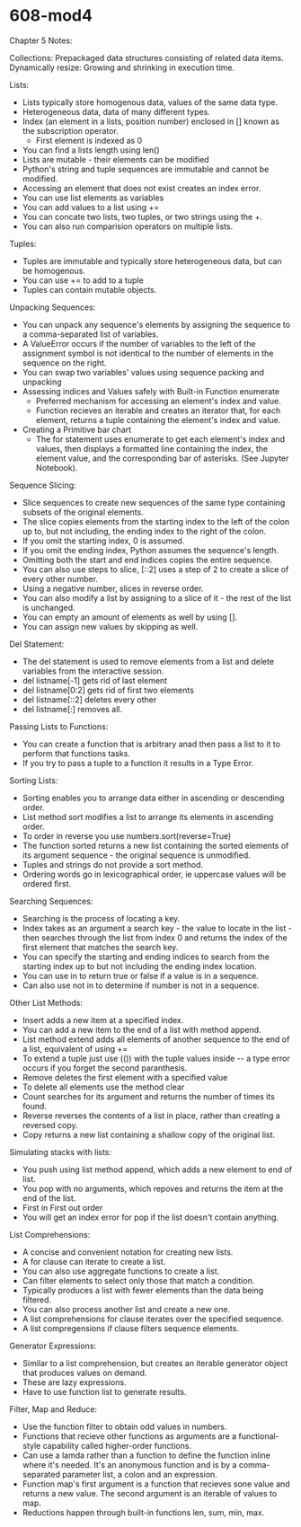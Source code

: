 # 608-mod4

Chapter 5 Notes: 

Collections: Prepackaged data structures consisting of related data items. 
Dynamically resize: Growing and shrinking in execution time. 

Lists:
- Lists typically store homogenous data, values of the same data type. 
- Heterogeneous data, data of many different types. 
- Index (an element in a lists, position number) enclosed in [] known as the subscription operator. 
  - First element is indexed as 0
- You can find a lists length using len()
- Lists are mutable - their elements can be modified
- Python's string and tuple sequences are immutable and cannot be modified. 
- Accessing an element that does not exist creates an index error. 
- You can use list elements as variables 
- You can add values to a list using +=
- You can concate two lists, two tuples, or two strings using the +. 
- You can also run comparision operators on multiple lists. 

Tuples: 
- Tuples are immutable and typically store heterogeneous data, but can be homogenous. 
- You can use += to add to a tuple 
- Tuples can contain mutable objects. 

Unpacking Sequences: 
- You can unpack any sequence's elements by assigning the sequence to a comma-separated list of variables. 
- A ValueError occurs if the number of variables to the left of the assignment symbol is not identical to the number of elements in the sequence on the right. 
- You can swap two variables' values using sequence packing and unpacking
- Assessing indices and Values safely with Built-in Function enumerate
  - Preferred mechanism for accessing an element's index and value. 
  - Function recieves an iterable and creates an iterator that, for each element, returns a tuple containing the element's index and value. 
- Creating a Primitive bar chart
  - The for statement uses enumerate to get each element's index and values, then displays a formatted line containing the index, the element value, and the corresponding bar of asterisks. (See Jupyter Notebook). 

Sequence Slicing: 
- Slice sequences to create new sequences of the same type containing subsets of the original elements. 
- The slice copies elements from the starting index to the left of the colon up to, but not including, the ending index to the right of the colon. 
- If you omit the starting index, 0 is assumed. 
- If you omit the ending index, Python assumes the sequence's length. 
- Omitting both the start and end indices copies the entire sequence. 
- You can also use steps to slice, [::2] uses a step of 2 to create a slice of every other number. 
- Using a negative number, slices in reverse order. 
- You can also modify a list by assigning to a slice of it - the rest of the list is unchanged. 
- You can empty an amount of elements as well by using []. 
- You can assign new values by skipping as well. 

Del Statement: 
- The del statement is used to remove elements from a list and delete variables from the interactive session. 
- del listname[-1] gets rid of last element
- del listname[0:2] gets rid of first two elements
- del listname[::2] deletes every other
- del listname[:] removes all.

Passing Lists to Functions: 
- You can create a function that is arbitrary anad then pass a list to it to perform that functions tasks. 
- If you try to pass a tuple to a function it results in a Type Error. 

Sorting Lists:
- Sorting enables you to arrange data either in ascending or descending order. 
- List method sort modifies a list to arrange its elements in ascending order. 
- To order in reverse you use numbers.sort(reverse=True)
- The function sorted returns a new list containing the sorted elements of its argument sequence - the original sequence is unmodified. 
- Tuples and strings do not provide a sort method. 
- Ordering words go in lexicographical order, ie uppercase values will be ordered first. 

Searching Sequences: 
- Searching is the process of locating a key. 
- Index takes as an argument a search key - the value to locate in the list - then searches through the list from index 0 and returns the index of the first element that matches the search key. 
- You can specify the starting and ending indices to search from the starting index up to but not including the ending index location. 
- You can use in to return true or false if a value is in a sequence. 
- Can also use not in to determine if number is not in a sequence. 

Other List Methods:
- Insert adds a new item at a specified index. 
- You can add a new item to the end of a list with method append. 
- List method extend adds all elements of another sequence to the end of a list, equivalent of using +=
- To extend a tuple just use (()) with the tuple values inside -- a type error occurs if you forget the second paranthesis. 
- Remove deletes the first element with a specified value
- To delete all elements use the method clear
- Count searches for its argument and returns the number of times its found. 
- Reverse reverses the contents of a list in place, rather than creating a reversed copy. 
- Copy returns a new list containing a shallow copy of the original list. 

Simulating stacks with lists:
- You push using list method append, which adds a new element to end of list. 
- You pop with no arguments, which repoves and returns the item at the end of the list. 
- First in First out order 
- You will get an index error for pop if the list doesn't contain anything. 

List Comprehensions: 
- A concise and convenient notation for creating new lists. 
- A for clause can iterate to create a list. 
- You can also use aggregate functions to create a list. 
- Can filter elements to select only those that match a condition. 
- Typically produces a list with fewer elements than the data being filtered. 
- You can also process another list and create a new one. 
- A list comprehensions for clause iterates over the specified sequence. 
- A list compregensions if clause filters sequence elements. 

Generator Expressions: 
- Similar to a list comprehension, but creates an iterable generator object that produces values on demand. 
- These are lazy expressions.
- Have to use function list to generate results. 

Filter, Map and Reduce: 
- Use the function filter to obtain odd values in numbers. 
- Functions that recieve other functions as arguments are a functional-style capability called higher-order functions. 
- Can use a lamda rather than a function to define the function inline where it's needed. It's an anonymous function and is by a comma-separated parameter list, a colon and an expression. 
- Function map's first argument is a function that recieves sone value and returns a new value. The second argument is an iterable of values to map. 
- Reductions happen through built-in functions len, sum, min, max. 





